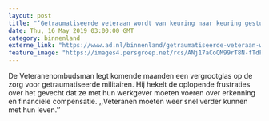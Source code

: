 ```yaml
---
layout: post
title: "‘Getraumatiseerde veteraan wordt van keuring naar keuring gestuurd’"
date: Thu, 16 May 2019 03:00:00 GMT
category: binnenland
externe_link: "https://www.ad.nl/binnenland/getraumatiseerde-veteraan-wordt-van-keuring-naar-keuring-gestuurd~a2ae386b/"
feature_image: "https://images4.persgroep.net/rcs/ANj17aCoQM99rT8N-fTdFgpMiYI/diocontent/148351888/_fitwidth/400/?appId=21791a8992982cd8da851550a453bd7f&quality=0.7"
---
```


De Veteranenombudsman legt komende maanden een vergrootglas op de zorg voor getraumatiseerde militairen. Hij hekelt de oplopende frustraties over het gevecht dat ze met hun werkgever moeten voeren over erkenning en financiële compensatie. ,,Veteranen moeten weer snel verder kunnen met hun leven.’’
